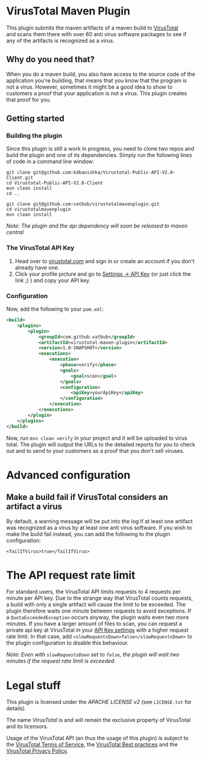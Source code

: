 # VirusTotal Maven Plugin
This plugin submits the maven artifacts of a maven build to [VirusTotal](https://www.virustotal.com/)  
and scans them there with over 60 anti virus software packages to see 
if any of the artifacts is recognized as a virus.

## Why do you need that?
When you do a maven build, you also have access to the source code of the application you're building, 
that means that you know that the program is not a virus. 
However, sometimes it might be a good idea to show to customers a proof 
that your application is not a virus. This plugin creates that proof for you.

## Getting started
### Building the plugin
Since this plugin is still a work in progress, you need to clone two repos and build the plugin and one of its dependencies.
Simply run the following lines of code in a command line window:

```
git clone git@github.com:kdkanishka/Virustotal-Public-API-V2.0-Client.git
cd Virustotal-Public-API-V2.0-Client
mvn clean install
cd ..

git clone git@github.com:vatbub/virustotalmavenplugin.git
cd virustotalmavenplugin
mvn clean install
```

*Note: The plugin and the api dependency will soon be released to maven central*

### The VirusTotal API Key
1. Head over to [virustotal.com](https://www.virustotal.com/) and sign in or create an account if you don't already have one.
2. Click your profile picture and go to [Settings -> API Key](https://www.virustotal.com/#/settings/apikey) (or just click the link ;) ) and copy your API key. 
### Configuration
Now, add the following to your `pom.xml`:

```xml
<build>
    <plugins>
        <plugin>
            <groupId>com.github.vatbub</groupId>
            <artifactId>virustotal-maven-plugin</artifactId>
            <version>1.0-SNAPSHOT</version>
            <executions>
                <execution>
                    <phase>verify</phase>
                    <goals>
                        <goal>scan</goal>
                    </goals>
                    <configuration>
                        <apiKey>yourApiKey</apiKey>
                    </configuration>
                </execution>
            </executions>
        </plugin>
    </plugins>
</build>
```

Now, run `mvn clean verify` in your project and it will be uploaded to virus total. The plugin will output the URLs to the detailed reports for you to check out and to send to your customers as a proof that you don't sell viruses.

# Advanced configuration
## Make a build fail if VirusTotal considers an artifact a virus
By default, a warning message will be put into the log if at least one artifact was recognized as a virus by at least one anti virus software.
If you wish to make the build fail instead, you can add the following to the plugin configuration:

`<failIfVirus>true</failIfVirus>`

# The API request rate limit
For standard users, the VirusTotal API limits requests to 4 requests per minute per API key.
Due to the strange way that VirusTotal counts requests, a build with only a single artifact will cause the limit to be exceeded.
The plugin therefore waits one minute between requests to avoid exceptions.
If a `QuotaExceededException` occurs anyway, the plugin waits even two more minutes.
If you have a larger amount of files to scan, you can request a private api key at VirusTotal in your [API Key settings](https://www.virustotal.com/#/settings/apikey) with a higher request rate limit.
In that case, add `<slowRequestsDown>false</slowRequestsDown>` to the plugin configuration to disable this behaviour.

*Note: Even with `slowRequestsDown` set to `false`, the plugin will wait two minutes if the request rate limit is exceeded.*

# Legal stuff
This plugin is licensed under the *APACHE LICENSE v2* (see `LICENSE.txt` for details).

The name *VirusTotal* is and will remain the exclusive property of VirusTotal and its licensors. 

Usage of the VirusTotal API (an thus the usage of this plugin) is subject to the [VirusTotal Terms of Service](https://support.virustotal.com/hc/en-us/articles/115002145529-Terms-of-Service), the [VirusTotal Best practices](https://support.virustotal.com/hc/en-us/articles/115002178485-Best-practices) and the [VirusTotal Privacy Policy](https://support.virustotal.com/hc/en-us/articles/115002168385-Privacy-Policy).
